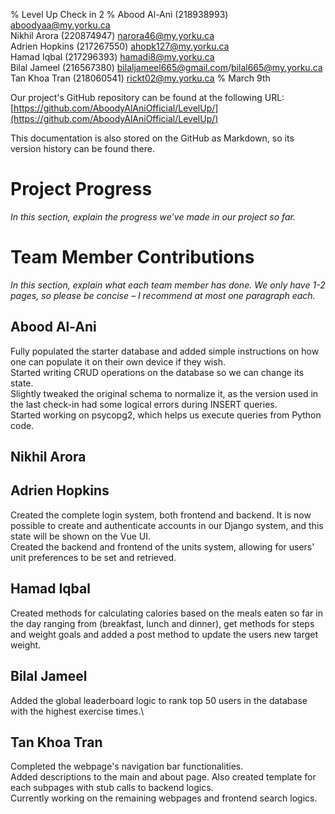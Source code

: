 % Level Up Check in 2
% Abood Al-Ani (218938993) <aboodyaa@my.yorku.ca>  
  Nikhil Arora (220874947) <narora46@my.yorku.ca>  
  Adrien Hopkins (217267550) <ahopk127@my.yorku.ca>  
  Hamad Iqbal (217296393) <hamadi8@my.yorku.ca>  
  Bilal Jameel (216567380) <bilaljameel665@gmail.com>/<bilal665@my.yorku.ca>  
  Tan Khoa Tran (218060541) <rickt02@my.yorku.ca>
% March 9th

Our project's GitHub repository can be found at the following URL:  
[https://github.com/AboodyAlAniOfficial/LevelUp/](https://github.com/AboodyAlAniOfficial/LevelUp/)

This documentation is also stored on the GitHub as Markdown, so its version history can be found there.

# Project Progress

*In this section, explain the progress we’ve made in our project so far.*

# Team Member Contributions

*In this section, explain what each team member has done.  We only have 1-2 pages, so please be concise – I recommend at most one paragraph each.*

## Abood Al-Ani
Fully populated the starter database and added simple instructions on how one can populate it on their own device if they wish.\
Started writing CRUD operations on the database so we can change its state.\
Slightly tweaked the original schema to normalize it, as the version used in the last check-in had some logical errors during INSERT queries.\
Started working on psycopg2, which helps us execute queries from Python code.

## Nikhil Arora

## Adrien Hopkins
Created the complete login system, both frontend and backend.  It is now possible to create and authenticate accounts in our Django system, and this state will be shown on the Vue UI.\
Created the backend and frontend of the units system, allowing for users' unit preferences to be set and retrieved.

## Hamad Iqbal
Created methods for calculating calories based on the meals eaten so far in the day ranging from (breakfast, lunch and dinner), get methods for steps and weight goals
and added a post method to update the users new target weight.

## Bilal Jameel
Added the global leaderboard logic to rank top 50 users in the database with the highest exercise times.\

## Tan Khoa Tran
Completed the webpage's navigation bar functionalities.\
Added descriptions to the main and about page. Also created template for each subpages with stub calls to backend logics.\
Currently working on the remaining webpages and frontend search logics.
